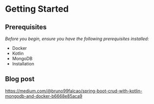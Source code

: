 # Getting Started

## Prerequisites
*Before you begin, ensure you have the following prerequisites installed:*

- Docker
- Kotlin
- MongoDB
- Installation

## Blog post
<https://medium.com/@bruno99falcao/spring-boot-crud-with-kotlin-mongodb-and-docker-b6668e85aca9>
